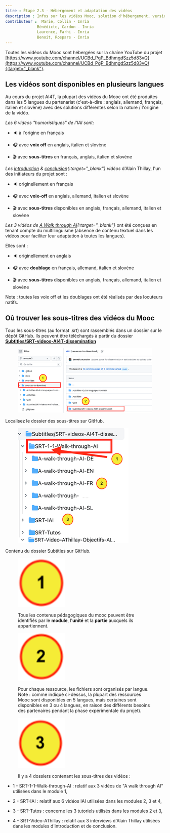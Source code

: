 ```yaml
---
titre : Étape 2.3 - Hébergement et adaptation des vidéos
description : Infos sur les vidéos Mooc, solution d'hébergement, versions disponibles.
contributeur :  Marie, Collin - Inria
              Bénédicte, Cardon - Inria
              Laurence, Farhi - Inria
              Benoit, Rospars - Inria
---
```


Toutes les vidéos du Mooc sont hébergées sur la chaîne YouTube du projet [https://www.youtube.com/channel/UCBd_PgP_BdhmgdSzz5d83vQ](https://www.youtube.com/channel/UCBd_PgP_BdhmgdSzz5d83vQ){:target="_blank"}.

## Les vidéos sont disponibles en plusieurs langues

Au cours du projet AI4T, la plupart des vidéos du Mooc ont été produites dans les 5 langues du partenariat (c'est-à-dire : anglais, allemand, français, italien et slovène) avec des solutions différentes selon la nature / l'origine de la vidéo.

*Les 6 vidéos "humoristiques" de l'IAI sont:*

- 🔈 à l'origine en français

- 🎧 avec **voix off** en anglais, italien et slovène

- 🎬 avec **sous-titres** en français, anglais, italien et slovène

*Les [introduction](https://inrialearninglab.GitHub.io/ai4t//1-Mooc/general-presentation/0-1-what-does-this-training-offer-us/0-1-1v-why-this-training.html) &amp; [conclusion](https://inrialearninglab.GitHub.io/ai4t//1-Mooc/to-conclude/7-0-1v-ethical-use-of-artificial-intelligence-in-education.html){:target="_blank"} vidéos* d'Alain Thillay, l'un des initiateurs du projet sont :

  - 🔈 originellement en français

  - 🎧 avec **voix-off** en anglais, allemand, italien et slovène

  - 🎬 avec **sous-titres** disponibles en anglais, français, allemand, italien et slovène

  *Les 3 vidéos de [A Walk through AI](https://inrialearninglab.GitHub.io/ai4t//1-Mooc/module-1-using-AI-and-Education/1-1-are-teachers-really-concerned-by-Artificial-Intelligence/1-1-1-the-learning-process-in-education.html){:target="_blank"}* ont été conçues en tenant compte du multilinguisme (absence de contenu textuel dans les vidéos pour faciliter leur adaptation à toutes les langues).

Elles sont :

  - 🔈 originellement en anglais

  - 🎧 avec **doublage** en français, allemand, italien et slovène

  - 🎬 avec **sous-titres** disponibles en anglais, français, allemand, italien et slovène

Note : toutes les voix off et les doublages ont été réalisés par des locuteurs natifs.

## Où trouver les sous-titres des vidéos du Mooc

Tous les sous-titres (au format .srt) sont rassemblés dans un dossier sur le dépôt GitHub. Ils peuvent être téléchargés à partir du dossier [**Subtitles/SRT-videos-AI4T-dissemination**](https://GitHub.com/inrialearninglab/ai4t/tree/mooc-v3/sources-to-download/Subtitles/SRT-videos-AI4T-dissemination)

<figure class="image-frame">
    <img src="Images/3.2-access-to-videos-subtitles-on-GitHub-in-srt-format.png" alt="Locate the subtitles folder on GitHub.">
</figure>
<figcaption>Localisez le dossier des sous-titres sur GitHub.</figcaption>

<figure class="image-frame">
  <img src="Images/3.2-organisation-of-files-by-language-in-subtitles-folder-on-github.png" alt="Contents of the Subtitles folder on GitHub.">
</figure>
<figcaption>Contenu du dossier Subtitles sur GitHub.</figcaption>

<figure class="inline-image">
    <img src="Images/3.2-icone-note-1.png" alt="Visual note 1">
    <p>Tous les contenus pédagogiques du mooc peuvent être identifiés par le <b>module</b>, l'<b>unité</b> et la <b>partie</b> auxquels ils appartiennent.</p>
</figure>


<figure class="inline-image">
    <img src="Images/3.2-icone-note-2.png" alt="Visual note 2">
    <p>Pour chaque ressource, les fichiers sont organisés par langue. Note : comme indiqué ci-dessus, la plupart des ressources Mooc sont disponibles en 5 langues, mais certaines sont disponibles en 3 ou 4 langues, en raison des différents besoins des partenaires pendant la phase expérimentale du projet).</p>
</figure>


<figure class="inline-image">
    <img src="Images/3.2-icone-note-3.png" alt="Visual note 3">
    <p>Il y a 4 dossiers contenant les sous-titres des vidéos :</p>
</figure>

- 1 - SRT-1-1-Walk-through-AI : relatif aux 3 vidéos de "A walk through AI" utilisées dans le module 1,

- 2 - SRT-IAI : relatif aux 6 vidéos IAI utilisées dans les modules 2, 3 et 4,

- 3 - SRT-Tutos : concerne les 3 tutoriels utilisés dans les modules 2 et 3,

- 4 - SRT-Video-AThillay : relatif aux 3 interviews d'Alain Thillay utilisées dans les modules d'introduction et de conclusion.
